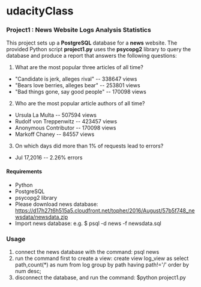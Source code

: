 # udacityClass
### Project1 : News Website Logs Analysis Statistics
This project sets up a **PostgreSQL** database for a **news** website.
The provided Python script **project1.py** uses the **psycopg2** library to query the database and produce a report that answers the following questions:
1. What are the most popular three articles of all time?
- "Candidate is jerk, alleges rival" -- 338647 views
- "Bears love berries, alleges bear" -- 253801 views
- "Bad things gone, say good people" -- 170098 views
2. Who are the most popular article authors of all time?
- Ursula La Multa -- 507594 views
- Rudolf von Treppenwitz -- 423457 views
- Anonymous Contributor -- 170098 views
- Markoff Chaney -- 84557 views
3. On which days did more than 1% of requests lead to errors?
- Jul 17,2016 -- 2.26% errors
#### Requirements
- Python
- PostgreSQL
- psycopg2 library
- Please download news database: https://d17h27t6h515a5.cloudfront.net/topher/2016/August/57b5f748_newsdata/newsdata.zip
- Import news database: e.g. $ psql -d news -f newsdata.sql
### Usage
1. connect the news database with the command: psql news
2. run the command first to create a view: create view log_view as select path,count(*) as num from log group by path having path!='/' order by num desc;
3. disconnect the database, and run the command: $python project1.py
